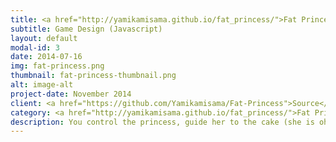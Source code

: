 ```yaml
---
title: <a href="http://yamikamisama.github.io/fat_princess/">Fat Princess</a>
subtitle: Game Design (Javascript)
layout: default
modal-id: 3
date: 2014-07-16
img: fat-princess.png
thumbnail: fat-princess-thumbnail.png
alt: image-alt
project-date: November 2014
client: <a href="https://github.com/Yamikamisama/Fat-Princess">Source</a>
category: <a href="http://yamikamisama.github.io/fat_princess/">Fat Princess</a>
description: You control the princess, guide her to the cake (she is oh so hungry), avoid the carrots (she doesnt like the veggies)
---
```

